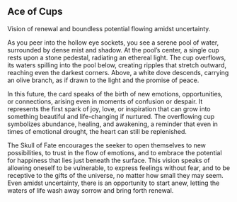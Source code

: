 ## Ace of Cups
Vision of renewal and boundless potential flowing amidst uncertainty.

As you peer into the hollow eye sockets, you see a serene pool of water, surrounded by dense mist and shadow. At the pool’s center, a single cup rests upon a stone pedestal, radiating an ethereal light. The cup overflows, its waters spilling into the pool below, creating ripples that stretch outward, reaching even the darkest corners. Above, a white dove descends, carrying an olive branch, as if drawn to the light and the promise of peace.

In this future, the card speaks of the birth of new emotions, opportunities, or connections, arising even in moments of confusion or despair. It represents the first spark of joy, love, or inspiration that can grow into something beautiful and life-changing if nurtured. The overflowing cup symbolizes abundance, healing, and awakening, a reminder that even in times of emotional drought, the heart can still be replenished.

The Skull of Fate encourages the seeker to open themselves to new possibilities, to trust in the flow of emotions, and to embrace the potential for happiness that lies just beneath the surface. This vision speaks of allowing oneself to be vulnerable, to express feelings without fear, and to be receptive to the gifts of the universe, no matter how small they may seem. Even amidst uncertainty, there is an opportunity to start anew, letting the waters of life wash away sorrow and bring forth renewal.
